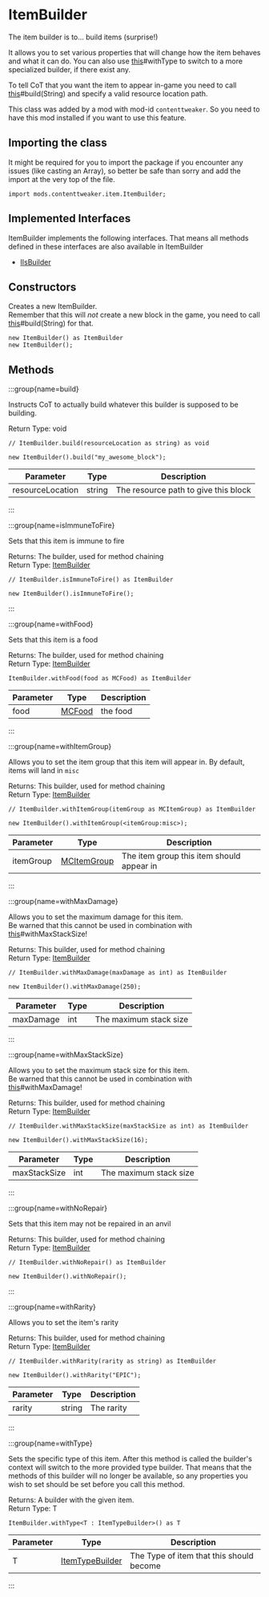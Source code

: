 # ItemBuilder

The item builder is to... build items (surprise!)
 
 It allows you to set various properties that will change how the item behaves and what it can do.
 You can also use [this](.)#withType to switch to a more specialized builder, if there exist any.
 
 To tell CoT that you want the item to appear in-game you need to call [this](.)#build(String) and specify a valid resource location path.

This class was added by a mod with mod-id `contenttweaker`. So you need to have this mod installed if you want to use this feature.

## Importing the class

It might be required for you to import the package if you encounter any issues (like casting an Array), so better be safe than sorry and add the import at the very top of the file.
```zenscript
import mods.contenttweaker.item.ItemBuilder;
```


## Implemented Interfaces
ItemBuilder implements the following interfaces. That means all methods defined in these interfaces are also available in ItemBuilder

- [IIsBuilder](/mods/contenttweaker/API/api/IIsBuilder)

## Constructors

Creates a new ItemBuilder. <br />  Remember that this will _not_ create a new block in the game, you need to call [this](.)#build(String) for that.
```zenscript
new ItemBuilder() as ItemBuilder
new ItemBuilder();
```

## Methods

:::group{name=build}

Instructs CoT to actually build whatever this builder is supposed to be building.

Return Type: void

```zenscript
// ItemBuilder.build(resourceLocation as string) as void

new ItemBuilder().build("my_awesome_block");
```

| Parameter | Type | Description |
|-----------|------|-------------|
| resourceLocation | string | The resource path to give this block |


:::

:::group{name=isImmuneToFire}

Sets that this item is immune to fire

Returns: The builder, used for method chaining  
Return Type: [ItemBuilder](/mods/contenttweaker/API/item/ItemBuilder)

```zenscript
// ItemBuilder.isImmuneToFire() as ItemBuilder

new ItemBuilder().isImmuneToFire();
```

:::

:::group{name=withFood}

Sets that this item is a food

Returns: The builder, used for method chaining  
Return Type: [ItemBuilder](/mods/contenttweaker/API/item/ItemBuilder)

```zenscript
ItemBuilder.withFood(food as MCFood) as ItemBuilder
```

| Parameter | Type | Description |
|-----------|------|-------------|
| food | [MCFood](/vanilla/api/food/MCFood) | the food |


:::

:::group{name=withItemGroup}

Allows you to set the item group that this item will appear in.
 By default, items will land in `misc`

Returns: This builder, used for method chaining  
Return Type: [ItemBuilder](/mods/contenttweaker/API/item/ItemBuilder)

```zenscript
// ItemBuilder.withItemGroup(itemGroup as MCItemGroup) as ItemBuilder

new ItemBuilder().withItemGroup(<itemGroup:misc>);
```

| Parameter | Type | Description |
|-----------|------|-------------|
| itemGroup | [MCItemGroup](/mods/contenttweaker/API/item/MCItemGroup) | The item group this item should appear in |


:::

:::group{name=withMaxDamage}

Allows you to set the maximum damage for this item.<br/>
 Be warned that this cannot be used in combination with [this](.)#withMaxStackSize!

Returns: This builder, used for method chaining  
Return Type: [ItemBuilder](/mods/contenttweaker/API/item/ItemBuilder)

```zenscript
// ItemBuilder.withMaxDamage(maxDamage as int) as ItemBuilder

new ItemBuilder().withMaxDamage(250);
```

| Parameter | Type | Description |
|-----------|------|-------------|
| maxDamage | int | The maximum stack size |


:::

:::group{name=withMaxStackSize}

Allows you to set the maximum stack size for this item.<br/>
 Be warned that this cannot be used in combination with [this](.)#withMaxDamage!

Returns: This builder, used for method chaining  
Return Type: [ItemBuilder](/mods/contenttweaker/API/item/ItemBuilder)

```zenscript
// ItemBuilder.withMaxStackSize(maxStackSize as int) as ItemBuilder

new ItemBuilder().withMaxStackSize(16);
```

| Parameter | Type | Description |
|-----------|------|-------------|
| maxStackSize | int | The maximum stack size |


:::

:::group{name=withNoRepair}

Sets that this item may not be repaired in an anvil

Returns: This builder, used for method chaining  
Return Type: [ItemBuilder](/mods/contenttweaker/API/item/ItemBuilder)

```zenscript
// ItemBuilder.withNoRepair() as ItemBuilder

new ItemBuilder().withNoRepair();
```

:::

:::group{name=withRarity}

Allows you to set the item's rarity

Returns: This builder, used for method chaining  
Return Type: [ItemBuilder](/mods/contenttweaker/API/item/ItemBuilder)

```zenscript
// ItemBuilder.withRarity(rarity as string) as ItemBuilder

new ItemBuilder().withRarity("EPIC");
```

| Parameter | Type | Description |
|-----------|------|-------------|
| rarity | string | The rarity |


:::

:::group{name=withType}

Sets the specific type of this item.
 After this method is called the builder's context will switch to the more provided type builder.
 That means that the methods of this builder will no longer be available, so any properties you wish to set should be set before you call this method.

Returns: A builder with the given item.  
Return Type: T

```zenscript
ItemBuilder.withType<T : ItemTypeBuilder>() as T
```

| Parameter | Type | Description |
|-----------|------|-------------|
| T | [ItemTypeBuilder](/mods/contenttweaker/API/item/ItemTypeBuilder) | The Type of item that this should become |


:::


